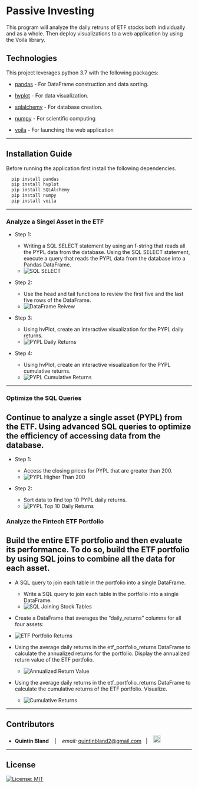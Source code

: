 # Passive Investing

This program will analyze the daily retruns of ETF stocks both individually and as a whole. Then deploy visualizations to a web application by using the Voila library.



## Technologies

This project leverages python 3.7 with the following packages:

* [pandas](https://github.com/pandas-dev/pandas) - For DataFrame construction and data sorting.

* [hvplot](https://pyviz-dev.github.io/hvplot/user_guide/Introduction.html) - For data visualization.

* [sqlalchemy](https://docs.sqlalchemy.org/en/14/intro.html) - For database creation.

* [numpy](https://numpy.org/devdocs/index.html) - For scientific computing

* [voila](https://voila.readthedocs.io/en/stable/index.html) - For launching the web application
---

## Installation Guide

Before running the application first install the following dependencies.


```python
  pip install pandas
  pip install hvplot
  pip install SQLAlchemy
  pip install numpy
  pip install voila
```

---



### Analyze a Singel Asset in the ETF

* Step 1:
    - Writing a SQL SELECT statement by using an f-string that reads all the PYPL data from the database. Using the SQL SELECT statement, execute a query that reads the PYPL data from the database into a Pandas DataFrame.
    - ![SQL SELECT](images/SQL_SELECT.png)

* Step 2:
    - Use the head and tail functions to review the first five and the last five rows of the DataFrame.
    - ![DataFrame Reivew](images/dataframe_review.png)

* Step 3:
    - Using hvPlot, create an interactive visualization for the PYPL daily returns.
    - ![PYPL Daily Returns](images/pyplot_daily_returns.png)

* Step 4:
    - Using hvPlot, create an interactive visualization for the PYPL cumulative returns.
    - ![PYPL Cumulative Returns](images/pypl_cumulative_returns_plot.png)

---------------------------------------------------------------------

### Optimize the SQL Queries
## Continue to analyze a single asset (PYPL) from the ETF. Using advanced SQL queries to optimize the efficiency of accessing data from the database.

* Step 1:
    - Access the closing prices for PYPL that are greater than 200. 
    - ![PYPL Higher Than 200](images/pypl_higher_than_200.png)

* Step 2:
    - Sort data to find top 10 PYPL daily returns.
    - ![PYPL Top 10 Daily Returns](images/pypl_top_10_returns.png)

### Analyze the Fintech ETF Portfolio
## Build the entire ETF portfolio and then evaluate its performance. To do so, build the ETF portfolio by using SQL joins to combine all the data for each asset.



* A SQL query to join each table in the portfolio into a single DataFrame. 
    - Write a SQL query to join each table in the portfolio into a single DataFrame. 
    - ![SQL Joining Stock Tables](images/SQL_joining_stock_tables.png)

* Create a DataFrame that averages the “daily_returns” columns for all four assets:
* ![ETF Portfolio Returns](images/etf_portfolio_returns.png)

* Using the average daily returns in the etf_portfolio_returns DataFrame to calculate the annualized returns for the portfolio. Display the annualized return value of the ETF portfolio.
  - ![Annualized Return Value](images/annualized_etf_portfolio_returns.png)

* Using the average daily returns in the etf_portfolio_returns DataFrame to calculate the cumulative returns of the ETF portfolio. Visualize.
  - ![Cumulative Returns](images/etf_cumulative_returns_plot.png)

---

## Contributors


*  **Quintin Bland** <span>&nbsp;&nbsp;</span> |
<span>&nbsp;&nbsp;</span> *email:* quintinbland2@gmail.com <span>&nbsp;&nbsp;</span>|
<span>&nbsp;&nbsp;</span> [<img src="images/LI-In-Bug.png" alt="in" width="20"/>](https://www.linkedin.com/in/quintin-bland-a2b94310b/)

---

## License

[![License: MIT](https://img.shields.io/badge/License-MIT-yellow.svg)](LICENSE)
